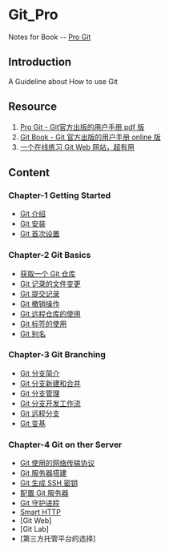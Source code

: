 # Git_Pro
Notes for Book -- [Pro Git](./progit.7z)

## Introduction
A Guideline about How to use Git

## Resource
1. [Pro Git - Git官方出版的用户手册 pdf 版](./progit.7z)
2. [Git Book - Git 官方出版的用户手册 online 版](https://git-scm.com/book/en/v2)
3. [一个在线练习 Git Web 网站，超有用](https://learngitbranching.js.org/?locale=zh_CN)

## Content

### Chapter-1 Getting Started
+ [Git 介绍](./1-Getting%20Started/1-3%20What%20is%20Git.md)
+ [Git 安装](./1-Getting%20Started/1-5-Installing%20Git.md)
+ [Git 首次设置](./1-Getting%20Started/1-6-First-Time%20Git%20Setup.md)

### Chapter-2 Git Basics
+ [获取一个 Git 仓库](./2-Git%20Basics/2-1-Getting%20a%20Git%20Repository.md)
+ [Git 记录的文件变更](./2-Git%20Basics/2-2-Recording%20Changes%20To%20the%20Repository.md)
+ [Git 提交记录](./2-Git%20Basics/2-3-git%20log.md)
+ [Git 撤销操作](./2-Git%20Basics/2-4-Undo%20Thing.md)
+ [Git 远程仓库的使用](./2-Git%20Basics/2-5-Working%20with%20Remotes.md)
+ [Git 标签的使用](./2-Git%20Basics/2-6-Git%20Tags.md)
+ [Git 别名](./2-Git%20Basics/2-7-Git%20Alians.md)

### Chapter-3 Git Branching
+ [Git 分支简介](./3-Git%20Branching/3-1-Branches%20in%20a%20Netshell.md)
+ [Git 分支新建和合并](./3-Git%20Branching/3-2-Basic%20Branching%20and%20Merging.md)
+ [Git 分支管理](./3-Git%20Branching/3-3-Branch%20Management.md)
+ [Git 分支开发工作流](./3-Git%20Branching/3-4-Branching%20Workflows.md)
+ [Git 远程分支](./3-Git%20Branching/3-5-Remote%20Branches.md)
+ [Git 变基](./3-Git%20Branching/3-6-Rebasing.md)

### Chapter-4 Git on ther Server
+ [Git 使用的网络传输协议](./4-Git%20on%20the%20Server/4-1-The%20Protocols.md)
+ [Git 服务器搭建](./4-Git%20on%20the%20Server/4-2-Getting%20Git%20on%20a%20Server.md)
+ [Git 生成 SSH 密钥](./4-Git%20on%20the%20Server/4-3-Generating%20SSH%20Public%20Key.md)
+ [配置 Git 服务器](./4-Git%20on%20the%20Server/4-3-Setting%20up%20the%20Server.md)
+ [Git 守护进程](./4-Git%20on%20the%20Server/4-4-Git%20Daemon.md)
+ [Smart HTTP](./4-Git%20on%20the%20Server/4-5-Smart%20HTTP.md)
+ [Git Web]
+ [Git Lab]
+ [第三方托管平台的选择]


